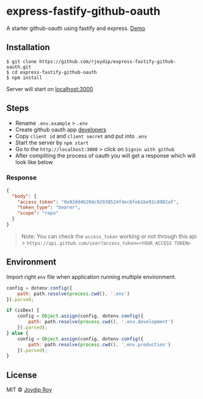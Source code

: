 
# express-fastify-github-oauth

A starter github-oauth using fastify and express. [Demo](https://express-fastify-github-oauth.glitch.me)

## Installation

```
$ git clone https://github.com/rjoydip/express-fastify-github-oauth.git
$ cd express-fastify-github-oauth
$ npm install
```

Server will start on [localhost:3000](http://localhost:3000)

## Steps

- Rename `.env.example` > `.env`
- Create github oauth app [developers](https://github.com/settings/developers)
- Copy `client id` and `client secret` and put into `.env`
- Start the server by `npm start`
- Go to the `http://localhost:3000` > click on `Signin with github`
- After compliting the process of oauth you will get a response which will look like below

### Response

```json
{
  "body": {
    "access_token": "0a93dd4b20dc92938524f4ec6feb1be91c8982af",
    "token_type": "bearer",
    "scope": "repo"
  }
}
```

> Note: You can check the `access_token` working or not through this api > `https://api.github.com/user?access_token=<YOUR ACCESS TOKEN>`

## Environment

Import right `env` file when application running multiple environment.

```js
config = dotenv.config({
    path: path.resolve(process.cwd(), '.env')
}).parsed;

if (isDev) {
    config = Object.assign(config, dotenv.config({
        path: path.resolve(process.cwd(), '.env.development')
    }).parsed);
} else {
    config = Object.assign(config, dotenv.config({
        path: path.resolve(process.cwd(), '.env.production')
    }).parsed);
}
```

## License

MIT © [Joydip Roy](https://github.com/rjoydip/express-fastify-github-oauth/LICENSE)